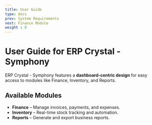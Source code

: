 ```yaml
---
title: User Guide
type: docs
prev: System Requirements
next: Finance Module
weight : 8
---
```


# User Guide for ERP Crystal - Symphony

ERP Crystal - Symphony features a **dashboard-centric design** for easy access to modules like Finance, Inventory, and Reports.

## **Available Modules**
- **Finance** – Manage invoices, payments, and expenses.
- **Inventory** – Real-time stock tracking and automation.
- **Reports** – Generate and export business reports.
